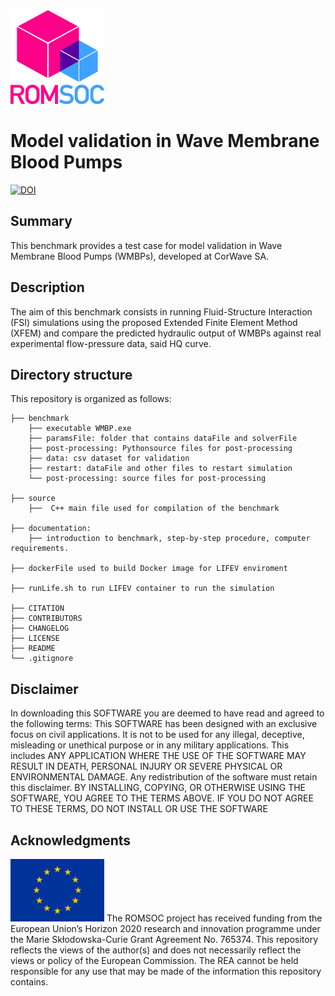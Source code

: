 <img src="images/romsoclogo-logo.png" alt="ROMSOC logo"  width="150"/>

# Model validation in Wave Membrane Blood Pumps
[![DOI](https://zenodo.org/badge/DOI/10.5281/zenodo.5171806.svg)](https://doi.org/10.5281/zenodo.5171806)

## Summary
This benchmark provides a test case for model validation in Wave Membrane Blood Pumps (WMBPs), developed at CorWave SA.

## Description
The aim of this benchmark consists in running Fluid-Structure Interaction (FSI) simulations using the proposed Extended Finite Element Method (XFEM) and compare the predicted hydraulic output of WMBPs against real experimental flow-pressure data, said HQ curve.

## Directory structure
This repository is organized as follows:
```
├── benchmark
    ├── executable WMBP.exe
    ├── paramsFile: folder that contains dataFile and solverFile 
    ├── post-processing: Pythonsource files for post-processing
    ├── data: csv dataset for validation
    ├── restart: dataFile and other files to restart simulation
    └── post-processing: source files for post-processing  

├── source
    ├──  C++ main file used for compilation of the benchmark

├── documentation: 
    ├── introduction to benchmark, step-by-step procedure, computer requirements.

├── dockerFile used to build Docker image for LIFEV enviroment

├── runLife.sh to run LIFEV container to run the simulation 

├── CITATION
├── CONTRIBUTORS
├── CHANGELOG
├── LICENSE
├── README
└── .gitignore
```

## Disclaimer
In downloading this SOFTWARE you are deemed to have read and agreed to the following terms:
This SOFTWARE has been designed with an exclusive focus on civil applications. It is not to be used
for any illegal, deceptive, misleading or unethical purpose or in any military applications. This includes ANY APPLICATION WHERE THE USE OF THE SOFTWARE MAY RESULT IN DEATH,
PERSONAL INJURY OR SEVERE PHYSICAL OR ENVIRONMENTAL DAMAGE. Any redistribution of the software must retain this disclaimer. BY INSTALLING, COPYING, OR OTHERWISE
USING THE SOFTWARE, YOU AGREE TO THE TERMS ABOVE. IF YOU DO NOT AGREE TO
THESE TERMS, DO NOT INSTALL OR USE THE SOFTWARE

## Acknowledgments
<img src="images/EU_Flag.png" alt="EU Flag"  width="150" height="100" />
The ROMSOC project has received funding from the European Union’s Horizon 2020 research and innovation programme under the Marie Skłodowska-Curie Grant Agreement No. 765374.
This repository reflects the views of the author(s) and does not necessarily reflect the views or policy of the European Commission. The REA cannot be held responsible for any use that may be made of the information this repository contains.
